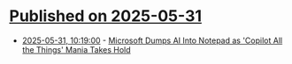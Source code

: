 # [Published on 2025-05-31](index.md)

* [2025-05-31, 10:19:00](https://soylentnews.org/article.pl?sid=25/05/30/0621214&from=rss) - [Microsoft Dumps AI Into Notepad as 'Copilot All the Things' Mania Takes Hold](https://soylentnews.org/article.pl?sid=25/05/30/0621214&from=rss)
